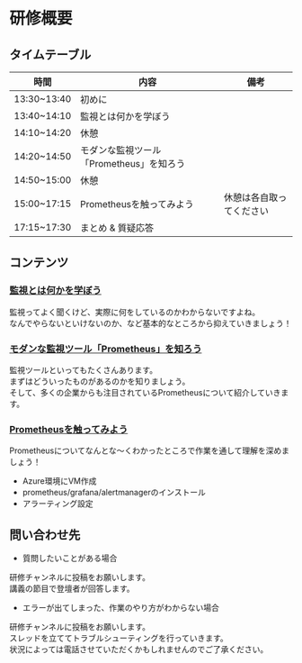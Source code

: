 # 研修概要

## タイムテーブル

| 時間            | 内容                        |  備考            |
| ------------- | ------------------------- | ------------ |
| 13:30~13:40 | 初めに                |              |
| 13:40~14:10 | 監視とは何かを学ぼう                |              |
| 14:10~14:20 | 休憩                        |              |
| 14:20~14:50 | モダンな監視ツール「Prometheus」を知ろう              |              |
| 14:50~15:00 | 休憩                        |              |
| 15:00~17:15 | Prometheusを触ってみよう         | 休憩は各自取ってください |
| 17:15~17:30 | まとめ & 質疑応答                |              |

## コンテンツ

### [監視とは何かを学ぼう](./overview/)

監視ってよく聞くけど、実際に何をしているのかわからないですよね。  
なんでやらないといけないのか、など基本的なところから抑えていきましょう！

### [モダンな監視ツール「Prometheus」を知ろう](./overview/monitoring.md)

監視ツールといってもたくさんあります。  
まずはどういったものがあるのかを知りましょう。  
そして、多くの企業からも注目されているPrometheusについて紹介していきます。

### [Prometheusを触ってみよう](./tutorial/iaas_building.md)

Prometheusについてなんとな〜くわかったところで作業を通して理解を深めましょう！

- Azure環境にVM作成
- prometheus/grafana/alertmanagerのインストール
- アラーティング設定

## 問い合わせ先

- 質問したいことがある場合

研修チャンネルに投稿をお願いします。  
講義の節目で登壇者が回答します。

- エラーが出てしまった、作業のやり方がわからない場合

研修チャンネルに投稿をお願いします。  
スレッドを立ててトラブルシューティングを行っていきます。  
状況によっては電話させていただくかもしれませんのでご了承ください。
